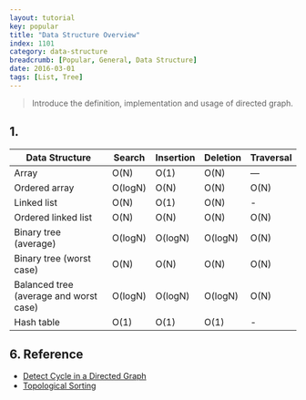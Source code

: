 ```yaml
---
layout: tutorial
key: popular
title: "Data Structure Overview"
index: 1101
category: data-structure
breadcrumb: [Popular, General, Data Structure]
date: 2016-03-01
tags: [List, Tree]
---
```


> Introduce the definition, implementation and usage of directed graph.

## 1.

Data Structure           | Search  | Insertion | Deletion | Traversal
-------------------------|---------|-----------|----------|-----------
Array                    | O(N)    | O(1)      | O(N)     | —
Ordered array            | O(logN) | O(N)      | O(N)     | O(N)  
Linked list              | O(N)    | O(1)      | O(N)     | -
Ordered linked list      | O(N)    | O(N)      | O(N)     | O(N)
Binary tree (average)    | O(logN) | O(logN)   | O(logN)  | O(N)   
Binary tree (worst case) | O(N)    | O(N)      | O(N)     | O(N)
Balanced tree (average and worst case)  | O(logN) | O(logN)   | O(logN)  | O(N)   
Hash table               | O(1)    | O(1)      | O(1)     | -


## 6. Reference
* [Detect Cycle in a Directed Graph](https://www.geeksforgeeks.org/?p=18516/)
* [Topological Sorting](https://www.geeksforgeeks.org/topological-sorting/)
